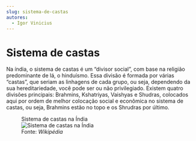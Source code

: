 ```yaml
---
slug: sistema-de-castas
autores:
  - Igor Vinicius
---
```


# Sistema de castas

Na índia, o sistema de castas é um “divisor social”, com base na religião predominante de lá, o
hinduísmo. Essa divisão é formada por várias “castas”, que seriam as linhagens de cada grupo,
ou seja, dependendo da sua hereditariedade, você pode ser ou não privilegiado. Existem quatro
divisões principais: Brahmins, Kshatriyas, Vaishyas e Shudras, colocados aqui por ordem de
melhor colocação social e econômica no sistema de castas, ou seja, Brahmins estão no topo e os
Shrudras por último.

<figure>
  <figcaption>
    Sistema de castas na Índia
  </figcaption>
  <img src="https://upload.wikimedia.org/wikipedia/commons/5/55/Sistema_de_castas_na_%C3%8Dndia.png" alt="Sistema de castas na Índia"/>
  <figcaption>
    Fonte: <cite>Wikipédia</cite>
  </figcaption>
</figure>
